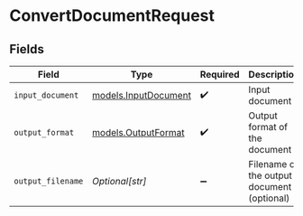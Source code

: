 # ConvertDocumentRequest


## Fields

| Field                                              | Type                                               | Required                                           | Description                                        | Example                                            |
| -------------------------------------------------- | -------------------------------------------------- | -------------------------------------------------- | -------------------------------------------------- | -------------------------------------------------- |
| `input_document`                                   | [models.InputDocument](../models/inputdocument.md) | :heavy_check_mark:                                 | Input document                                     |                                                    |
| `output_format`                                    | [models.OutputFormat](../models/outputformat.md)   | :heavy_check_mark:                                 | Output format of the document                      |                                                    |
| `output_filename`                                  | *Optional[str]*                                    | :heavy_minus_sign:                                 | Filename of the output document (optional)         | converted.pdf                                      |